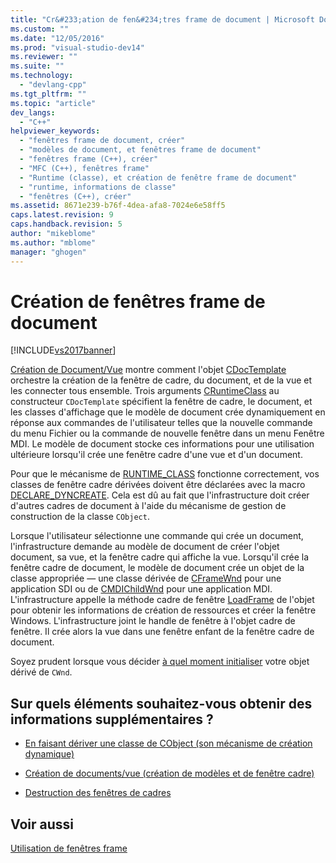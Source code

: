 ```yaml
---
title: "Cr&#233;ation de fen&#234;tres frame de document | Microsoft Docs"
ms.custom: ""
ms.date: "12/05/2016"
ms.prod: "visual-studio-dev14"
ms.reviewer: ""
ms.suite: ""
ms.technology: 
  - "devlang-cpp"
ms.tgt_pltfrm: ""
ms.topic: "article"
dev_langs: 
  - "C++"
helpviewer_keywords: 
  - "fenêtres frame de document, créer"
  - "modèles de document, et fenêtres frame de document"
  - "fenêtres frame (C++), créer"
  - "MFC (C++), fenêtres frame"
  - "Runtime (classe), et création de fenêtre frame de document"
  - "runtime, informations de classe"
  - "fenêtres (C++), créer"
ms.assetid: 8671e239-b76f-4dea-afa8-7024e6e58ff5
caps.latest.revision: 9
caps.handback.revision: 5
author: "mikeblome"
ms.author: "mblome"
manager: "ghogen"
---
```

# Cr&#233;ation de fen&#234;tres frame de document
[!INCLUDE[vs2017banner](../assembler/inline/includes/vs2017banner.md)]

[Création de Document\/Vue](../mfc/document-view-creation.md) montre comment l'objet [CDocTemplate](../mfc/reference/cdoctemplate-class.md) orchestre la création de la fenêtre de cadre, du document, et de la vue et les connecter tous ensemble.  Trois arguments [CRuntimeClass](../mfc/reference/cruntimeclass-structure.md) au constructeur `CDocTemplate` spécifient la fenêtre de cadre, le document, et les classes d'affichage que le modèle de document crée dynamiquement en réponse aux commandes de l'utilisateur telles que la nouvelle commande du menu Fichier ou la commande de nouvelle fenêtre dans un menu Fenêtre MDI.  Le modèle de document stocke ces informations pour une utilisation ultérieure lorsqu'il crée une fenêtre cadre d'une vue et d'un document.  
  
 Pour que le mécanisme de [RUNTIME\_CLASS](../Topic/RUNTIME_CLASS.md) fonctionne correctement, vos classes de fenêtre cadre dérivées doivent être déclarées avec la macro [DECLARE\_DYNCREATE](../Topic/DECLARE_DYNCREATE.md).  Cela est dû au fait que l'infrastructure doit créer d'autres cadres de document à l'aide du mécanisme de gestion de construction de la classe `CObject`.  
  
 Lorsque l'utilisateur sélectionne une commande qui crée un document, l'infrastructure demande au modèle de document de créer l'objet document, sa vue, et la fenêtre cadre qui affiche la vue.  Lorsqu'il crée la fenêtre cadre de document, le modèle de document crée un objet de la classe appropriée — une classe dérivée de [CFrameWnd](../mfc/reference/cframewnd-class.md) pour une application SDI ou de [CMDIChildWnd](../mfc/reference/cmdichildwnd-class.md) pour une application MDI.  L'infrastructure appelle la méthode cadre de fenêtre [LoadFrame](../Topic/CFrameWnd::LoadFrame.md) de l'objet pour obtenir les informations de création de ressources et créer la fenêtre Windows.  L'infrastructure joint le handle de fenêtre à l'objet cadre de fenêtre.  Il crée alors la vue dans une fenêtre enfant de la fenêtre cadre de document.  
  
 Soyez prudent lorsque vous décider [à quel moment initialiser](../mfc/when-to-initialize-cwnd-objects.md) votre objet dérivé de `CWnd`.  
  
## Sur quels éléments souhaitez\-vous obtenir des informations supplémentaires ?  
  
-   [En faisant dériver une classe de CObject \(son mécanisme de création dynamique\)](../mfc/deriving-a-class-from-cobject.md)  
  
-   [Création de documents\/vue \(création de modèles et de fenêtre cadre\)](../mfc/document-view-creation.md)  
  
-   [Destruction des fenêtres de cadres](../mfc/destroying-frame-windows.md)  
  
## Voir aussi  
 [Utilisation de fenêtres frame](../mfc/using-frame-windows.md)